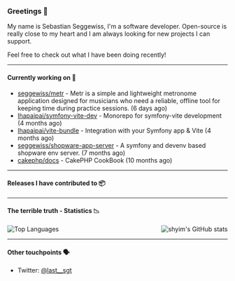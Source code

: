 ### Greetings 👋

My name is Sebastian Seggewiss, I'm a software developer.
Open-source is really close to my heart and I am always looking for new projects I can support.

Feel free to check out what I have been doing recently!

---

#### Currently working on 💪

- [seggewiss/metr](https://github.com/seggewiss/metr) - Metr is a simple and lightweight metronome application designed for musicians who need a reliable, offline tool for keeping time during practice sessions. (6 days ago)
- [lhapaipai/symfony-vite-dev](https://github.com/lhapaipai/symfony-vite-dev) - Monorepo for symfony-vite development (4 months ago)
- [lhapaipai/vite-bundle](https://github.com/lhapaipai/vite-bundle) - Integration with your Symfony app &amp; Vite (4 months ago)
- [seggewiss/shopware-app-server](https://github.com/seggewiss/shopware-app-server) - A symfony and devenv based shopware env server. (7 months ago)
- [cakephp/docs](https://github.com/cakephp/docs) - CakePHP CookBook (10 months ago)

---

#### Releases I have contributed to 📦


---

#### The terrible truth - Statistics 📉

<img align="right" alt="shyim's GitHub stats" src="https://github-readme-stats.vercel.app/api?username=seggewiss&count_private=1&show_icons=true&" />

![Top Languages](https://github-readme-stats.vercel.app/api/top-langs/?username=seggewiss)

---

#### Other touchpoints 🗣

- Twitter: [@last__sgt](https://twitter.com/last__sgt)
